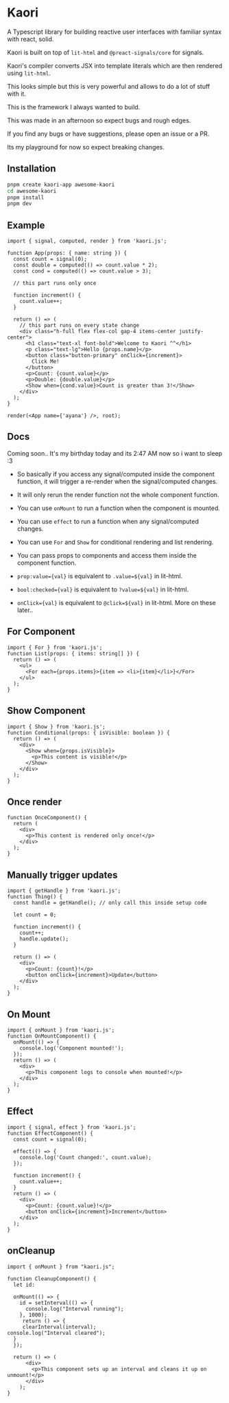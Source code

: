 # Kaori

A Typescript library for building reactive user interfaces with familiar syntax with react, solid.

Kaori is built on top of `lit-html` and `@preact-signals/core` for signals.

Kaori's compiler converts JSX into template literals which are then rendered using `lit-html`.

This looks simple but this is very powerful and allows to do a lot of stuff with it.

This is the framework I always wanted to build.

This was made in an afternoon so expect bugs and rough edges.

If you find any bugs or have suggestions, please open an issue or a PR.

Its my playground for now so expect breaking changes.

## Installation

```bash
pnpm create kaori-app awesome-kaori
cd awesome-kaori
pnpm install
pnpm dev
```

## Example

```tsx
import { signal, computed, render } from 'kaori.js';

function App(props: { name: string }) {
  const count = signal(0);
  const double = computed(() => count.value * 2);
  const cond = computed(() => count.value > 3);

  // this part runs only once

  function increment() {
    count.value++;
  }

  return () => (
    // this part runs on every state change
    <div class="h-full flex flex-col gap-4 items-center justify-center">
      <h1 class="text-xl font-bold">Welcome to Kaori ^^</h1>
      <p class="text-lg">Hello {props.name}</p>
      <button class="button-primary" onClick={increment}>
        Click Me!
      </button>
      <p>Count: {count.value}</p>
      <p>Double: {double.value}</p>
      <Show when={cond.value}>Count is greater than 3!</Show>
    </div>
  );
}

render(<App name={'ayana'} />, root);
```

## Docs

Coming soon.. It's my birthday today and its 2:47 AM now so i want to sleep :3

- So basically if you access any signal/computed inside the component function, it will trigger a re-render when the signal/computed changes.
- It will only rerun the render function not the whole component function.
- You can use `onMount` to run a function when the component is mounted.
- You can use `effect` to run a function when any signal/computed changes.
- You can use `For` and `Show` for conditional rendering and list rendering.
- You can pass props to components and access them inside the component function.

- `prop:value={val}` is equivalent to `.value=${val}` in lit-html.
- `bool:checked={val}` is equivalent to `?value=${val}` in lit-html.
- `onClick={val}` is equivalent to `@click=${val}` in lit-html.
  More on these later..

## For Component

```tsx
import { For } from 'kaori.js';
function List(props: { items: string[] }) {
  return () => (
    <ul>
      <For each={props.items}>{item => <li>{item}</li>}</For>
    </ul>
  );
}
```

## Show Component

```tsx
import { Show } from 'kaori.js';
function Conditional(props: { isVisible: boolean }) {
  return () => (
    <div>
      <Show when={props.isVisible}>
        <p>This content is visible!</p>
      </Show>
    </div>
  );
}
```

## Once render

```tsx
function OnceComponent() {
  return (
    <div>
      <p>This content is rendered only once!</p>
    </div>
  );
}
```

## Manually trigger updates

```tsx
import { getHandle } from 'kaori.js';
function Thing() {
  const handle = getHandle(); // only call this inside setup code

  let count = 0;

  function increment() {
    count++;
    handle.update();
  }

  return () => (
    <div>
      <p>Count: {count}!</p>
      <button onClick={increment}>Update</button>
    </div>
  );
}
```

## On Mount

```tsx
import { onMount } from 'kaori.js';
function OnMountComponent() {
  onMount(() => {
    console.log('Component mounted!');
  });
  return () => (
    <div>
      <p>This component logs to console when mounted!</p>
    </div>
  );
}
```

## Effect

```tsx
import { signal, effect } from 'kaori.js';
function EffectComponent() {
  const count = signal(0);

  effect(() => {
    console.log('Count changed:', count.value);
  });

  function increment() {
    count.value++;
  }
  return () => (
    <div>
      <p>Count: {count.value}!</p>
      <button onClick={increment}>Increment</button>
    </div>
  );
}
```

## onCleanup

```tsx
import { onMount } from "kaori.js";

function CleanupComponent() {
  let id:

  onMount(() => {
    id = setInterval(() => {
      console.log("Interval running");
    }, 1000);
     return () => {
     clearInterval(interval);
console.log("Interval cleared");
  }
  });

  return () => (
      <div>
        <p>This component sets up an interval and cleans it up on unmount!</p>
      </div>
    );
}
```
